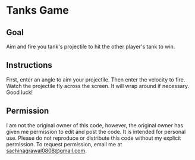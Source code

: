 # Tanks Game

## Goal
Aim and fire you tank's projectile to hit the other player's tank to win.
## Instructions 
First, enter an angle to aim your projectile. Then enter the velocity to fire. Watch the projectile fly across the screen. It will wrap around if necessary. Good luck!
## Permission
I am not the original owner of this code, however, the original owner has given me permission to edit and post the code. It is intended for personal use. Please do not reproduce or distribute this code without my explicit permission. To request permission, email me at sachinagrawal0808@gmail.com.
